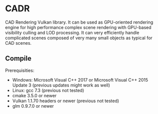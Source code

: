 # CADR
CAD Rendering Vulkan library. It can be used as GPU-oriented rendering engine
for high performance complex scene rendering with GPU-based visibility culling
and LOD processing. It can very efficiently handle complicated scenes composed
of very many small objects as typical for CAD scenes.

## Compile

Prerequisities:
* Windows: Microsoft Visual C++ 2017 or
           Microsoft Visual C++ 2015 Update 3 (previous updates might work as well)
* Linux: gcc 7.3 (previous not tested)
* cmake 3.5.0 or newer
* Vulkan 1.1.70 headers or newer (previous not tested)
* glm 0.9.7.0 or newer
